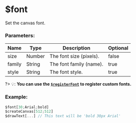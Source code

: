 # $font
Set the canvas font.

### Parameters:
| Name      | Type        | Description             | Optional    |
| --------- | ----------- | ------------------------| ----------- |
| size      | Number      | The font size (pixels). | false       |
| family    | String      | The font family (name). | true        |
| style     | String      | The font style.         | true        |

?> 💡: **You can use the [`$registerFont`](functions/$registerFont.md) to register custom fonts.**

### Example:
```js
$font[30;Arial;bold]
$createCanvas[512;512]
$drawText[...] // This text will be 'bold 30px Arial'
```
